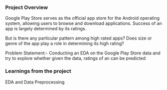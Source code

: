 ### Project Overview

 Google Play Store serves as the official app store for the Android operating system, allowing users to browse and download applications. Success of an app is largely determined by its ratings.

But is there any particular pattern among high rated apps? Does size or genre of the app play a role in determining its high rating?

Problem Statement:-
            Conducting an EDA on the Google Play Store data and try to explore whether given the data, ratings of an can be predicted


### Learnings from the project

 EDA and Data Preprocessing


